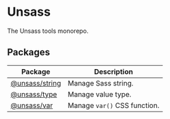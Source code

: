 # Unsass

The Unsass tools monorepo.

## Packages

| Package                            | Description                  |
|------------------------------------|------------------------------|
| [@unsass/string](/packages/string) | Manage Sass string.          |
| [@unsass/type](/packages/types)    | Manage value type.           |
| [@unsass/var](/packages/var)       | Manage `var()` CSS function. |

